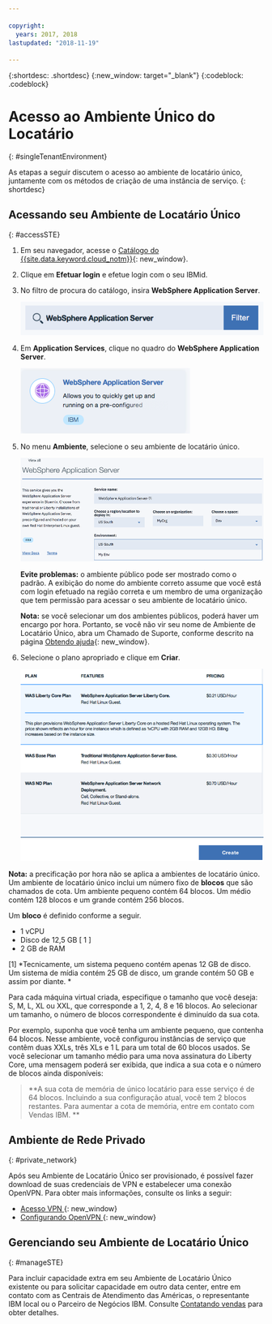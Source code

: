```yaml
---

copyright:
  years: 2017, 2018
lastupdated: "2018-11-19"

---
```


{:shortdesc: .shortdesc}
{:new_window: target="_blank"}
{:codeblock: .codeblock}

# Acesso ao Ambiente Único do Locatário
{: #singleTenantEnvironment}


As etapas a seguir discutem o acesso ao ambiente de locatário único, juntamente com os métodos de criação
de uma instância de serviço.
{: shortdesc}


## Acessando seu Ambiente de Locatário Único
{: #accessSTE}

1. Em seu navegador, acesse o [Catálogo do {{site.data.keyword.cloud_notm}}](https://{DomainName}/catalog/){: new_window}.

2. Clique em **Efetuar login** e efetue login com o seu IBMid.

6. No filtro de procura do catálogo, insira **WebSphere Application Server**.

    ![Filtro de procura](images/filter.png)

7. Em **Application Services**, clique no quadro do **WebSphere Application Server**.

    ![Tile do WebSphere Application Server](images/iconWAS.png)

8. No menu **Ambiente**, selecione o seu ambiente de locatário único.

    ![Nome do ambiente de locatário único](images/environmentSTE.png)

    **Evite problemas:** o ambiente público pode ser mostrado como o padrão. A exibição do nome do ambiente correto assume que você está com login efetuado na região correta e um membro de uma organização que tem permissão para acessar o seu ambiente de locatário único.

    **Nota:** se você selecionar um dos ambientes públicos, poderá haver um encargo por hora. Portanto, se você não vir seu nome de Ambiente de Locatário Único, abra um Chamado de Suporte, conforme descrito na página [Obtendo ajuda](reportingIssues.html){: new_window}.

9. Selecione o plano apropriado e clique em **Criar**.

    ![Escolha um plano e crie seu serviço](images/createSTE.png)


**Nota:** a precificação por hora não se aplica a ambientes de locatário único. Um ambiente de locatário único inclui um número fixo de **blocos** que são chamados de cota. Um ambiente pequeno contém 64 blocos. Um médio contém 128 blocos e um grande contém 256 blocos.

Um **bloco** é definido conforme a seguir.
  * 1 vCPU
  * Disco de 12,5 GB [ 1 ]
  * 2 GB de RAM

[1] *Tecnicamente, um sistema pequeno contém apenas 12 GB de disco. Um sistema de mídia contém 25 GB de disco, um grande contém 50 GB e assim por diante. *

Para cada máquina virtual criada, especifique o tamanho que você deseja: S, M, L, XL ou XXL, que corresponde a 1,
2, 4, 8 e 16 blocos. Ao selecionar um tamanho, o número de blocos correspondente é diminuído da sua cota.

Por exemplo, suponha que você tenha um ambiente pequeno, que contenha 64 blocos. Nesse ambiente, você configurou instâncias de
serviço que contêm duas XXLs, três XLs e 1 L para um total de 60 blocos usados. Se você selecionar um tamanho médio para uma nova assinatura do Liberty Core, uma mensagem poderá ser exibida, que indica a sua cota e o número de blocos ainda disponíveis:

> **A sua cota de memória de único locatário para esse serviço é de 64 blocos. Incluindo a sua configuração atual, você tem 2 blocos restantes. Para aumentar a cota de memória, entre em contato com Vendas IBM. **


## Ambiente de Rede Privado
{: #private_network}

Após seu Ambiente de Locatário Único ser provisionado, é possível fazer download de suas credenciais de VPN e estabelecer uma conexão OpenVPN. Para obter mais informações, consulte os links a seguir:

* [ Acesso VPN ](networkEnvironment.html#vpnAccess){: new_window}
* [ Configurando OpenVPN ](systemAccess.html#setup_openvpn){: new_window}

## Gerenciando seu Ambiente de Locatário Único
{: #manageSTE}

Para incluir capacidade extra em seu Ambiente de Locatário Único existente ou para solicitar capacidade em outro data center, entre em contato com as Centrais de Atendimento das Américas, o representante IBM local ou o Parceiro de Negócios IBM. Consulte [Contatando vendas](reportingIssues.html#contacting-sales) para obter detalhes.
